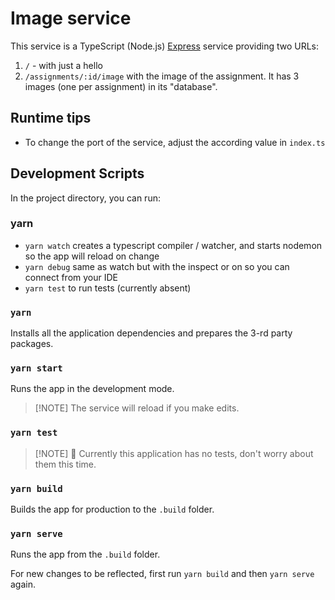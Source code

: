 # Image service

This service is a TypeScript (Node.js) [Express](https://expressjs.com/) service
providing two URLs:

1. `/` - with just a hello
2. `/assignments/:id/image` with the image of the assignment. It has 3 images
   (one per assignment) in its "database".

## Runtime tips

- To change the port of the service, adjust the according value in `index.ts`

## Development Scripts

In the project directory, you can run:

### yarn

- `yarn watch` creates a typescript compiler / watcher, and starts nodemon so
  the app will reload on change
- `yarn debug` same as watch but with the inspect or on so you can connect from
  your IDE
- `yarn test` to run tests (currently absent)

### `yarn`

Installs all the application dependencies and prepares the 3-rd party packages.

### `yarn start`

Runs the app in the development mode.

> [!NOTE] The service will reload if you make edits.

### `yarn test`

> [!NOTE] 🙈 Currently this application has no tests, don't worry about them
> this time.

### `yarn build`

Builds the app for production to the `.build` folder.

### `yarn serve`

Runs the app from the `.build` folder.

For new changes to be reflected, first run `yarn build` and then `yarn serve`
again.
